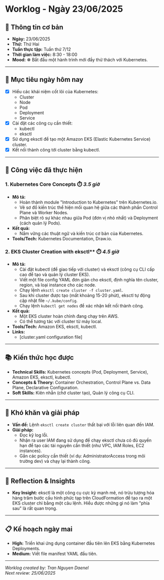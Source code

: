 # Worklog - Ngày 23/06/2025

## 📅 Thông tin cơ bản

- **Ngày:** 23/06/2025  
- **Thứ:** Thứ Hai  
- **Tuần thực tập:** Tuần thứ 7/12  
- **Thời gian làm việc:** 8:30 - 18:00  
- **Mood:** ☸️ Bắt đầu một hành trình mới đầy thử thách với Kubernetes.

---

## 🎯 Mục tiêu ngày hôm nay

- [x] Hiểu các khái niệm cốt lõi của Kubernetes:
  - Cluster
  - Node
  - Pod
  - Deployment
  - Service
- [x] Cài đặt các công cụ cần thiết:
  - kubectl
  - eksctl
- [x] Sử dụng eksctl để tạo một Amazon EKS (Elastic Kubernetes Service) cluster.
- [x] Kết nối thành công tới cluster bằng kubectl.

---

## 💼 Công việc đã thực hiện

### 1. Kubernetes Core Concepts ⏱️ *3.5 giờ*
   - **Mô tả:**
     - Hoàn thành module "Introduction to Kubernetes" trên Kubernetes.io.
     - Vẽ sơ đồ kiến trúc thể hiện mối quan hệ giữa các thành phần Control Plane và Worker Nodes.
     - Phân biệt rõ sự khác nhau giữa Pod (đơn vị nhỏ nhất) và Deployment (cách quản lý Pods).
   - **Kết quả:**
     - Nắm vững các thuật ngữ và kiến trúc cơ bản của Kubernetes.
   - **Tools/Tech:** Kubernetes Documentation, Draw.io.

### 2. EKS Cluster Creation with eksctl** ⏱️ *4.5 giờ*
   - **Mô tả:**
     - Cài đặt kubectl (để giao tiếp với cluster) và eksctl (công cụ CLI cấp cao để tạo và quản lý cluster EKS).
     - Viết một file config YAML đơn giản cho eksctl, định nghĩa tên cluster, region, và loại instance cho các node.
     - Chạy lệnh `eksctl create cluster -f cluster.yaml`.
     - Sau khi cluster được tạo (mất khoảng 15-20 phút), eksctl tự động cập nhật file `~/.kube/config`.
     - Chạy lệnh `kubectl get nodes` để xác nhận kết nối thành công.
   - **Kết quả:**
     - Một EKS cluster hoàn chỉnh đang chạy trên AWS.
     - Có thể tương tác với cluster từ máy local.
   - **Tools/Tech:** Amazon EKS, eksctl, kubectl.
   - **Links:**
     - [cluster.yaml configuration file]

---

## 📚 Kiến thức học được

- **Technical Skills:** Kubernetes concepts (Pod, Deployment, Service), Amazon EKS, eksctl, kubectl.
- **Concepts & Theory:** Container Orchestration, Control Plane vs. Data Plane, Declarative Configuration.
- **Soft Skills:** Kiên nhẫn (chờ cluster tạo), Quản lý công cụ CLI.

---

## 🚧 Khó khăn và giải pháp

- **Vấn đề:** Lệnh `eksctl create cluster` thất bại với lỗi liên quan đến IAM.
- **Giải pháp:**
  - Đọc kỹ log lỗi.
  - Nhận ra user IAM đang sử dụng để chạy eksctl chưa có đủ quyền hạn để tạo các tài nguyên cần thiết (như VPC, IAM Roles, EC2 instances).
  - Gắn các policy cần thiết (ví dụ: AdministratorAccess trong môi trường dev) và chạy lại thành công.

---

## 💭 Reflection & Insights

- **Key Insight:** eksctl là một công cụ cực kỳ mạnh mẽ, nó trừu tượng hóa hàng trăm bước cấu hình phức tạp trên CloudFormation để tạo ra một EKS cluster chỉ bằng một câu lệnh. Hiểu được những gì nó làm "phía sau" là rất quan trọng.

---

## 📋 Kế hoạch ngày mai

- **High:** Triển khai ứng dụng container đầu tiên lên EKS bằng Kubernetes Deployments.
- **Medium:** Viết file manifest YAML đầu tiên.

---

*Worklog created by: Tran Nguyen Daenel*  
*Next review: 25/06/2025*